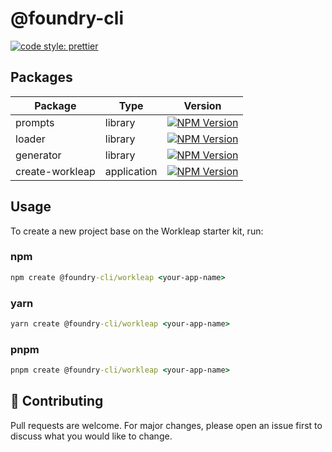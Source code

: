 # @foundry-cli

[![code style: prettier](https://img.shields.io/badge/code_style-prettier-ff69b4.svg?style=flat-square)](https://github.com/prettier/prettier)

## Packages

| Package         | Type        | Version                                                                                                                                               |
|-----------------|-------------|-------------------------------------------------------------------------------------------------------------------------------------------------------|
| prompts         | library     | [![NPM Version](http://img.shields.io/npm/v/@foundry-cli/prompts.svg?style=flat)](https://www.npmjs.org/package/@foundry-cli/prompts)                 |
| loader          | library     | [![NPM Version](http://img.shields.io/npm/v/@foundry-cli/loader.svg?style=flat)](https://www.npmjs.org/package/@foundry-cli/loader)                   |
| generator       | library     | [![NPM Version](http://img.shields.io/npm/v/@foundry-cli/generator.svg?style=flat)](https://www.npmjs.org/package/@foundry-cli/generator)             |
| create-workleap | application | [![NPM Version](http://img.shields.io/npm/v/@foundry-cli/create-workleap.svg?style=flat)](https://www.npmjs.org/package/@foundry-cli/create-workleap) |

## Usage

To create a new project base on the Workleap starter kit, run:

### npm

```cmd
npm create @foundry-cli/workleap <your-app-name>
```

### yarn

```cmd
yarn create @foundry-cli/workleap <your-app-name>
```

### pnpm

```cmd
pnpm create @foundry-cli/workleap <your-app-name>
```

## 🤝 Contributing

Pull requests are welcome. For major changes, please open an issue first to discuss what you would like to change.
